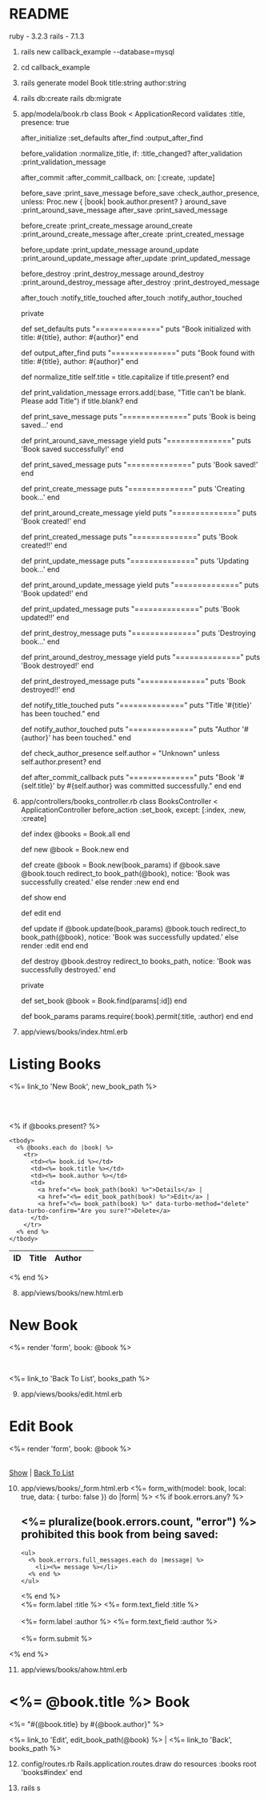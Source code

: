 # README

ruby - 3.2.3
rails - 7.1.3

1. rails new callback_example --database=mysql

2. cd callback_example

3. rails generate model Book title:string author:string

4. rails db:create
   rails db:migrate

5. app/modela/book.rb
  class Book < ApplicationRecord
    validates :title, presence: true

    after_initialize :set_defaults
    after_find :output_after_find

    before_validation :normalize_title, if: :title_changed?
    after_validation :print_validation_message

    after_commit :after_commit_callback, on: [:create, :update]

    before_save :print_save_message
    before_save :check_author_presence, unless: Proc.new { |book| book.author.present? }
    around_save :print_around_save_message
    after_save :print_saved_message

    before_create :print_create_message
    around_create :print_around_create_message
    after_create :print_created_message

    before_update :print_update_message
    around_update :print_around_update_message
    after_update :print_updated_message

    before_destroy :print_destroy_message
    around_destroy :print_around_destroy_message
    after_destroy :print_destroyed_message

    after_touch :notify_title_touched
    after_touch :notify_author_touched

    private

    def set_defaults
      puts "=============="
      puts "Book initialized with title: #{title}, author: #{author}"
    end

    def output_after_find
      puts "=============="
      puts "Book found with title: #{title}, author: #{author}"
    end

    def normalize_title
      self.title = title.capitalize if title.present?
    end

    def print_validation_message
      errors.add(:base, "Title can't be blank. Please add Title") if title.blank?
    end

    def print_save_message
      puts "=============="
      puts 'Book is being saved...'
    end

    def print_around_save_message
      yield
      puts "=============="
      puts 'Book saved successfully!'
    end

    def print_saved_message
      puts "=============="
      puts 'Book saved!'
    end

    def print_create_message
      puts "=============="
      puts 'Creating book...'
    end

    def print_around_create_message
      yield
      puts "=============="
      puts 'Book created!'
    end

    def print_created_message
      puts "=============="
      puts 'Book created!!'
    end

    def print_update_message
      puts "=============="
      puts 'Updating book...'
    end

    def print_around_update_message
      yield
      puts "=============="
      puts 'Book updated!'
    end

    def print_updated_message
      puts "=============="
      puts 'Book updated!!'
    end

    def print_destroy_message
      puts "=============="
      puts 'Destroying book...'
    end

    def print_around_destroy_message
      yield
      puts "=============="
      puts 'Book destroyed!'
    end

    def print_destroyed_message
      puts "=============="
      puts 'Book destroyed!!'
    end

    def notify_title_touched
      puts "=============="
      puts "Title '#{title}' has been touched."
    end
    
    def notify_author_touched
      puts "=============="
      puts "Author '#{author}' has been touched."
    end

    def check_author_presence
      self.author = "Unknown" unless self.author.present?
    end

    def after_commit_callback
      puts "=============="
      puts "Book '#{self.title}' by #{self.author} was committed successfully."
    end
  end

6. app/controllers/books_controller.rb
  class BooksController < ApplicationController
    before_action :set_book, except: [:index, :new, :create]

    def index
      @books = Book.all
    end

    def new
      @book = Book.new
    end

    def create
      @book = Book.new(book_params)
      if @book.save
        @book.touch
        redirect_to book_path(@book), notice: 'Book was successfully created.'
      else
        render :new
      end
    end

    def show
    end

    def edit
    end

    def update
      if @book.update(book_params)
        @book.touch
        redirect_to book_path(@book), notice: 'Book was successfully updated.'
      else
        render :edit
      end
    end

    def destroy
      @book.destroy
      redirect_to books_path, notice: 'Book was successfully destroyed.'
    end


    private

    def set_book
      @book = Book.find(params[:id])
    end

    def book_params
      params.require(:book).permit(:title, :author)
    end
  end

7. app/views/books/index.html.erb
<h1>Listing Books</h1>

<%= link_to 'New Book', new_book_path %>

</br>
</br>

<% if @books.present? %>
  <table class="table">
    <thead>
      <tr>
        <th>ID</th>
        <th>Title</th>
        <th>Author</th>
        <th></th>
      </tr>
    </thead>

    <tbody>
      <% @books.each do |book| %>
        <tr>
          <td><%= book.id %></td>
          <td><%= book.title %></td>
          <td><%= book.author %></td>
          <td>
            <a href="<%= book_path(book) %>">Details</a> |
            <a href="<%= edit_book_path(book) %>">Edit</a> |
            <a href="<%= book_path(book) %>" data-turbo-method="delete" data-turbo-confirm="Are you sure?">Delete</a>
          </td>
        </tr>
      <% end %>
    </tbody>
  </table>
<% end %>

8. app/views/books/new.html.erb
  <h1>New Book</h1>

  <%= render 'form', book: @book %>

  </br>

  <%= link_to 'Back To List', books_path %>

9. app/views/books/edit.html.erb
 <h1>Edit Book</h1>

  <%= render 'form', book: @book %>

  <br/>
  <a href="<%= book_path(@book) %>">Show</a>
  |
  <a href="<%= books_path %>">Back To List</a>

10. app/views/books/_form.html.erb
  <%= form_with(model: book, local: true, data: { turbo: false }) do |form| %>
    <% if book.errors.any? %>
      <div id="error_explanation">
        <h2><%= pluralize(book.errors.count, "error") %> prohibited this book from being saved:</h2>

        <ul>
          <% book.errors.full_messages.each do |message| %>
            <li><%= message %></li>
          <% end %>
        </ul>
      </div>
    <% end %>

    <div class="field">
      <%= form.label :title %>
      <%= form.text_field :title %>
    </div>

    </br>

    <div class="field">
      <%= form.label :author %>
      <%= form.text_field :author %>
    </div>

    </br>

    <div class="actions">
      <%= form.submit %>
    </div>
  <% end %>

11. app/views/books/ahow.html.erb
  <h1><%= @book.title %> Book</h1>
  <p><%= "#{@book.title} by #{@book.author}" %></p>

  <%= link_to 'Edit', edit_book_path(@book) %> |
  <%= link_to 'Back', books_path %>

12. config/routes.rb
  Rails.application.routes.draw do
    resources :books
    root 'books#index'
  end

13. rails s